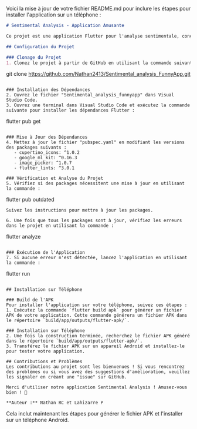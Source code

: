 Voici la mise à jour de votre fichier README.md pour inclure les étapes pour installer l'application sur un téléphone :

```markdown
# Sentimental Analysis - Application Amusante

Ce projet est une application Flutter pour l'analyse sentimentale, conçue pour détecter l'humeur des personnes à partir d'images. L'application utilise la technologie de reconnaissance faciale de Google ML Kit pour analyser les visages dans les images et déterminer leur humeur.

## Configuration du Projet

### Clonage du Projet
1. Clonez le projet à partir de GitHub en utilisant la commande suivante :
```
git clone https://github.com/Nathan2413/Sentimental_analysis_FunnyApp.git
```

### Installation des Dépendances
2. Ouvrez le fichier "Sentimental_analysis_funnyapp" dans Visual Studio Code.
3. Ouvrez une terminal dans Visual Studio Code et exécutez la commande suivante pour installer les dépendances Flutter :
```
flutter pub get
```

### Mise à Jour des Dépendances
4. Mettez à jour le fichier "pubspec.yaml" en modifiant les versions des packages suivants :
   - cupertino_icons: ^1.0.2
   - google_ml_kit: ^0.16.3
   - image_picker: ^1.0.7
   - flutter_lints: ^3.0.1

### Vérification et Analyse du Projet
5. Vérifiez si des packages nécessitent une mise à jour en utilisant la commande :
```
flutter pub outdated
```
Suivez les instructions pour mettre à jour les packages.

6. Une fois que tous les packages sont à jour, vérifiez les erreurs dans le projet en utilisant la commande :
```
flutter analyze
```

### Exécution de l'Application
7. Si aucune erreur n'est détectée, lancez l'application en utilisant la commande :
```
flutter run
```

## Installation sur Téléphone

### Build de l'APK
Pour installer l'application sur votre téléphone, suivez ces étapes :
1. Exécutez la commande `flutter build apk` pour générer un fichier APK de votre application. Cette commande générera un fichier APK dans le répertoire `build/app/outputs/flutter-apk/`.

### Installation sur Téléphone
2. Une fois la construction terminée, recherchez le fichier APK généré dans le répertoire `build/app/outputs/flutter-apk/`.
3. Transférez le fichier APK sur un appareil Android et installez-le pour tester votre application.

## Contributions et Problèmes
Les contributions au projet sont les bienvenues ! Si vous rencontrez des problèmes ou si vous avez des suggestions d'amélioration, veuillez les signaler en créant une "issue" sur GitHub.

Merci d'utiliser notre application Sentimental Analysis ! Amusez-vous bien ! 🚀

**Auteur :** Nathan RC et Lahizarre P
```

Cela inclut maintenant les étapes pour générer le fichier APK et l'installer sur un téléphone Android.
